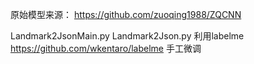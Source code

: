 原始模型来源：
https://github.com/zuoqing1988/ZQCNN




Landmark2JsonMain.py
Landmark2Json.py
利用labelme https://github.com/wkentaro/labelme 手工微调



